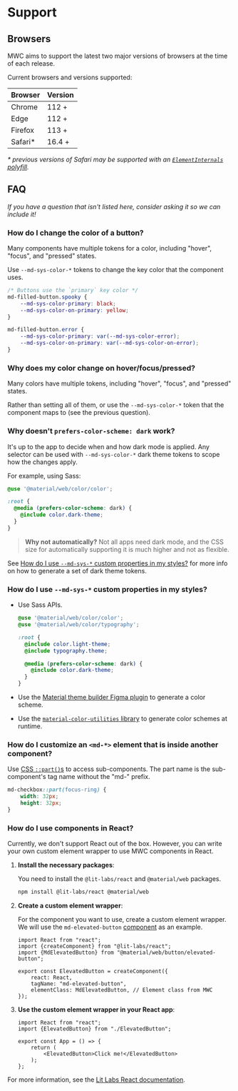 <!-- catalog-only-start --><!-- ---
name: Support
title: Support
order: 4
-----><!-- catalog-only-end -->

# Support

<!-- go/mwc-support -->

<!--*
# Document freshness: For more information, see go/fresh-source.
freshness: { owner: 'lizmitchell' reviewed: '2023-09-15' }
*-->

<!-- [TOC] -->

<!--#include file="../googlers/support.md" -->

## Browsers

MWC aims to support the latest two major versions of browsers at the time of
each release.

Current browsers and versions supported:

Browser | Version
------- | -------
Chrome  | 112 +
Edge    | 112 +
Firefox | 113 +
Safari* | 16.4 +

*\* previous versions of Safari may be supported with an
[`ElementInternals` polyfill](https://www.npmjs.com/package/element-internals-polyfill).*

## FAQ

<!-- go/mwc-faq -->

*If you have a question that isn't listed here, consider asking it so we can
include it!*

### How do I change the color of a button?

Many components have multiple tokens for a color, including "hover", "focus",
and "pressed" states.

Use `--md-sys-color-*` tokens to change the key color that the component uses.

```css
/* Buttons use the `primary` key color */
md-filled-button.spooky {
    --md-sys-color-primary: black;
    --md-sys-color-on-primary: yellow;
}

md-filled-button.error {
    --md-sys-color-primary: var(--md-sys-color-error);
    --md-sys-color-on-primary: var(--md-sys-color-on-error);
}
```

### Why does my color change on hover/focus/pressed?

Many colors have multiple tokens, including "hover", "focus", and "pressed"
states.

Rather than setting all of them, or use the `--md-sys-color-*` token that the
component maps to (see the previous question).

### Why doesn't `prefers-color-scheme: dark` work?

It's up to the app to decide when and how dark mode is applied. Any selector can
be used with `--md-sys-color-*` dark theme tokens to scope how the changes
apply.

For example, using Sass:

```scss
@use '@material/web/color/color';

:root {
  @media (prefers-color-scheme: dark) {
    @include color.dark-theme;
  }
}
```

> **Why not automatically?** Not all apps need dark mode, and the CSS size for
> automatically supporting it is much higher and not as flexible.

See
[How do I use `--md-sys-*` custom properties in my styles?](#how-do-i-use-md-sys-custom-properties-in-my-styles)
for more info on how to generate a set of dark theme tokens.

### How do I use `--md-sys-*` custom properties in my styles?

-   Use Sass APIs.

    ```scss
    @use '@material/web/color/color';
    @use '@material/web/color/typography';

    :root {
      @include color.light-theme;
      @include typography.theme;

      @media (prefers-color-scheme: dark) {
        @include color.dark-theme;
      }
    }
    ```

-   Use the
    [Material theme builder Figma plugin](https://www.figma.com/community/plugin/1034969338659738588/Material-Theme-Builder)<!-- {.external} -->
    to generate a color scheme.

-   Use the
    [`material-color-utilities` library](https://www.npmjs.com/package/@material/material-color-utilities)<!-- {.external} -->
    to generate color schemes at runtime.

### How do I customize an `<md-*>` element that is inside another component?

Use [CSS `::part()`s](https://developer.mozilla.org/en-US/docs/Web/CSS/::part)
to access sub-components. The part name is the sub-component's tag name without
the "md-" prefix.

```css
md-checkbox::part(focus-ring) {
    width: 32px;
    height: 32px;
}
```

### How do I use components in React?

Currently, we don't support React out of the box. However, you can write your own custom element wrapper to use MWC components in React.

1. **Install the necessary packages**:

   You need to install the `@lit-labs/react` and `@material/web` packages.

    ```sh
    npm install @lit-labs/react @material/web
    ```

2. **Create a custom element wrapper**:

   For the component you want to use, create a custom element wrapper. We will use the `md-elevated-button` [component](https://github.com/material-components/material-web/blob/main/button/elevated-button.ts) as an example.

    ```tsx
    import React from "react";
    import {createComponent} from "@lit-labs/react";
    import {MdElevatedButton} from "@material/web/button/elevated-button";
        
    export const ElevatedButton = createComponent({
        react: React,
        tagName: "md-elevated-button",
        elementClass: MdElevatedButton, // Element class from MWC
    });
    ```

3. **Use the custom element wrapper in your React app**:

    ```tsx
    import React from "react";
    import {ElevatedButton} from "./ElevatedButton";
      
    export const App = () => {
        return (
            <ElevatedButton>Click me!</ElevatedButton>
        );
    };
    ```

For more information, see the [Lit Labs React documentation](https://lit.dev/docs/frameworks/react/).

